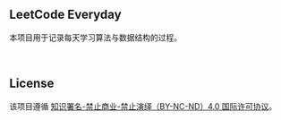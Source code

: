 ## LeetCode Everyday

本项目用于记录每天学习算法与数据结构的过程。

<br />

## License

该项目遵循 [知识署名-禁止商业-禁止演绎（BY-NC-ND）4.0 国际许可协议](https://creativecommons.org/licenses/by-nc-nd/4.0/legalcode.zh-Hans)。
